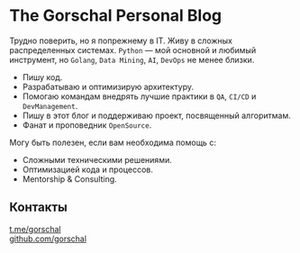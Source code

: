 # The Gorschal Personal Blog

Трудно поверить, но я попрежнему в IT. Живу в сложных распределенных системах. `Python` — мой основной и любимый инструмент, но `Golang`, `Data Mining`, `AI`, `DevOps` не менее близки.

- Пишу код.
- Разрабатываю и оптимизирую архитектуру.
- Помогаю командам внедрять лучшие практики в `QA`, `CI/CD` и `DevManagement`.
- Пишу в этот блог и поддерживаю проект, посвященный алгоритмам.
- Фанат и проповедник `OpenSource`.

Могу быть полезен, если вам необходима помощь с:

- Сложными техническими решениями.
- Оптимизацией кода и процессов.
- Mentorship & Consulting.

## Контакты

[t.me/gorschal](https://t.me/gorschal)  
[github.com/gorschal](https://github.com/gorschal)
